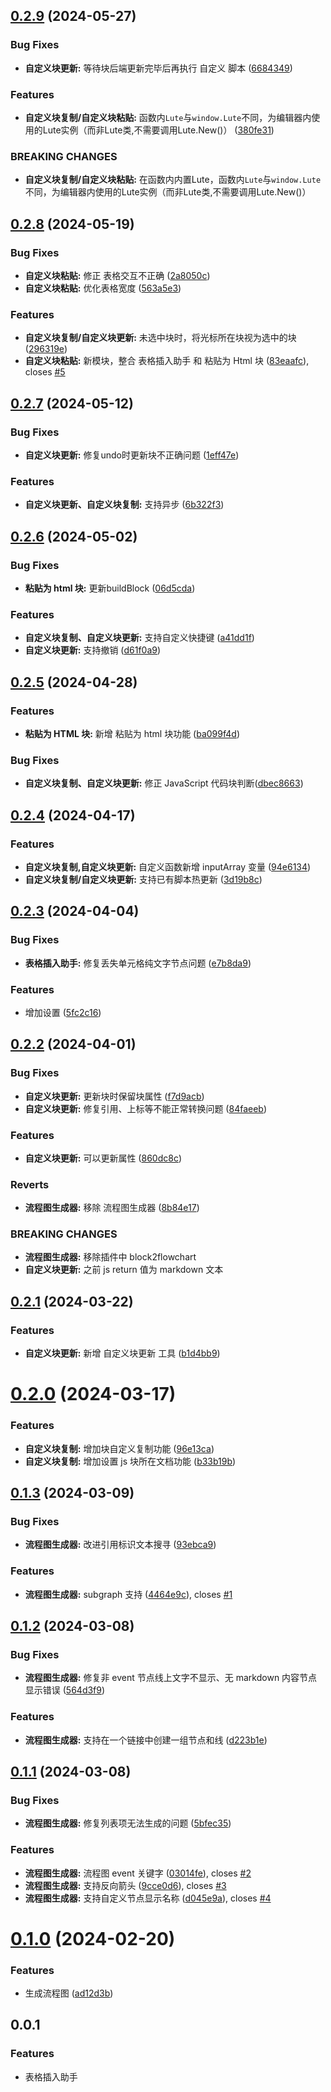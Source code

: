 ## [0.2.9](https://github.com/etchnight/siyuan-plugin-table-importer/compare/v0.2.8...v0.2.9) (2024-05-27)


### Bug Fixes

* **自定义块更新:** 等待块后端更新完毕后再执行 自定义 脚本 ([6684349](https://github.com/etchnight/siyuan-plugin-table-importer/commit/6684349e6dd24e36c3dca3094f51b3afbddb3300))


### Features

* **自定义块复制/自定义块粘贴:** 函数内`Lute`与`window.Lute`不同，为编辑器内使用的Lute实例（而非Lute类,不需要调用Lute.New()） ([380fe31](https://github.com/etchnight/siyuan-plugin-table-importer/commit/380fe31b63e557fbe8ccf3bbff0fca124b8feb22))


### BREAKING CHANGES

* **自定义块复制/自定义块粘贴:** 在函数内内置Lute，函数内`Lute`与`window.Lute`不同，为编辑器内使用的Lute实例（而非Lute类,不需要调用Lute.New()）



## [0.2.8](https://github.com/etchnight/siyuan-plugin-table-importer/compare/v0.2.7...v0.2.8) (2024-05-19)


### Bug Fixes

* **自定义块粘贴:** 修正 表格交互不正确 ([2a8050c](https://github.com/etchnight/siyuan-plugin-table-importer/commit/2a8050cdea7df8e5e79d6d095b87523854b080fc))
* **自定义块粘贴:** 优化表格宽度 ([563a5e3](https://github.com/etchnight/siyuan-plugin-table-importer/commit/563a5e399696fd1b47e14fada354ee6eca05780f))


### Features

* **自定义块复制/自定义块更新:** 未选中块时，将光标所在块视为选中的块 ([296319e](https://github.com/etchnight/siyuan-plugin-table-importer/commit/296319e6affa480b2e9efd62cd5b77a31351fbfe))
* **自定义块粘贴:** 新模块，整合 表格插入助手 和 粘贴为 Html 块 ([83eaafc](https://github.com/etchnight/siyuan-plugin-table-importer/commit/83eaafcd465ab384bb36c204c4d7d5dbf7785fb2)), closes [#5](https://github.com/etchnight/siyuan-plugin-table-importer/issues/5)



## [0.2.7](https://github.com/etchnight/siyuan-plugin-table-importer/compare/v0.2.6...v0.2.7) (2024-05-12)


### Bug Fixes

* **自定义块更新:** 修复undo时更新块不正确问题 ([1eff47e](https://github.com/etchnight/siyuan-plugin-table-importer/commit/1eff47e32588a9ae342e9d4e70f9807a8db0df9e))


### Features

* **自定义块更新、自定义块复制:** 支持异步 ([6b322f3](https://github.com/etchnight/siyuan-plugin-table-importer/commit/6b322f30dbe0450ae26cb698c03dff9a5e06862c))



## [0.2.6](https://github.com/etchnight/siyuan-plugin-table-importer/compare/v0.2.5...v0.2.6) (2024-05-02)


### Bug Fixes

* **粘贴为 html 块:** 更新buildBlock ([06d5cda](https://github.com/etchnight/siyuan-plugin-table-importer/commit/06d5cda6963546efddd61d35e650690ded67c940))


### Features

* **自定义块复制、自定义块更新:** 支持自定义快捷键 ([a41dd1f](https://github.com/etchnight/siyuan-plugin-table-importer/commit/a41dd1f62029b471ce6da8a1bf53fa9f9cda2b18))
* **自定义块更新:** 支持撤销 ([d61f0a9](https://github.com/etchnight/siyuan-plugin-table-importer/commit/d61f0a9191d047a8ea2d58fb0b7b44100d01132e))



## [0.2.5](https://github.com/etchnight/siyuan-plugin-table-importer/compare/v0.2.4...v0.2.5) (2024-04-28)

### Features

- **粘贴为 HTML 块:** 新增 粘贴为 html 块功能 ([ba099f4d](https://github.com/etchnight/siyuan-plugin-table-importer/commit/ba099f4dd06d43164d443a5f3646813432b26d7c))

### Bug Fixes

- **自定义块复制、自定义块更新:** 修正 JavaScript 代码块判断([dbec8663](https://github.com/etchnight/siyuan-plugin-table-importer/commit/dbec8663ea3a8343b5ccefae114d176ec235b37a))

## [0.2.4](https://github.com/etchnight/siyuan-plugin-table-importer/compare/v0.2.3...v0.2.4) (2024-04-17)

### Features

- **自定义块复制,自定义块更新:** 自定义函数新增 inputArray 变量 ([94e6134](https://github.com/etchnight/siyuan-plugin-table-importer/commit/94e6134ac028f7fea1eaf109adde2a83cfbd4ccd))
- **自定义块复制/自定义块更新:** 支持已有脚本热更新 ([3d19b8c](https://github.com/etchnight/siyuan-plugin-table-importer/commit/3d19b8cf8990e9148cbc4772da78627475be3c98))

## [0.2.3](https://github.com/etchnight/siyuan-plugin-table-importer/compare/v0.2.2...v0.2.3) (2024-04-04)

### Bug Fixes

- **表格插入助手:** 修复丢失单元格纯文字节点问题 ([e7b8da9](https://github.com/etchnight/siyuan-plugin-table-importer/commit/e7b8da9ef3f91b0b99161a306af48259128691ba))

### Features

- 增加设置 ([5fc2c16](https://github.com/etchnight/siyuan-plugin-table-importer/commit/5fc2c163e92216e513af0bd5064f4a482cdd5eb4))

## [0.2.2](https://github.com/etchnight/siyuan-plugin-table-importer/compare/v0.2.1...v0.2.2) (2024-04-01)

### Bug Fixes

- **自定义块更新:** 更新块时保留块属性 ([f7d9acb](https://github.com/etchnight/siyuan-plugin-table-importer/commit/f7d9acb4011d91ba0bd7a9e4ed8d4071b2d82675))
- **自定义块更新:** 修复引用、上标等不能正常转换问题 ([84faeeb](https://github.com/etchnight/siyuan-plugin-table-importer/commit/84faeeb9586217316e2e8d05b41597751ec1aa27))

### Features

- **自定义块更新:** 可以更新属性 ([860dc8c](https://github.com/etchnight/siyuan-plugin-table-importer/commit/860dc8c502b4b46521ecd97ed6f11fed05163b35))

### Reverts

- **流程图生成器:** 移除 流程图生成器 ([8b84e17](https://github.com/etchnight/siyuan-plugin-table-importer/commit/8b84e170ab7d246be60324a78c241fb0e2fadfea))

### BREAKING CHANGES

- **流程图生成器:** 移除插件中 block2flowchart
- **自定义块更新:** 之前 js return 值为 markdown 文本

## [0.2.1](https://github.com/etchnight/siyuan-plugin-table-importer/compare/v0.2.0...v0.2.1) (2024-03-22)

### Features

- **自定义块更新:** 新增 自定义块更新 工具 ([b1d4bb9](https://github.com/etchnight/siyuan-plugin-table-importer/commit/b1d4bb9f6f6963b4a0057146f20635d9dabd0a0c))

# [0.2.0](https://github.com/etchnight/siyuan-plugin-table-importer/compare/v0.1.3...v0.2.0) (2024-03-17)

### Features

- **自定义块复制:** 增加块自定义复制功能 ([96e13ca](https://github.com/etchnight/siyuan-plugin-table-importer/commit/96e13ca959954cba5c46db062a4126f414e420be))
- **自定义块复制:** 增加设置 js 块所在文档功能 ([b33b19b](https://github.com/etchnight/siyuan-plugin-table-importer/commit/b33b19babeeef6ac1241733569c8b009f2afed94))

## [0.1.3](https://github.com/etchnight/siyuan-plugin-table-importer/compare/v0.1.2...v0.1.3) (2024-03-09)

### Bug Fixes

- **流程图生成器:** 改进引用标识文本搜寻 ([93ebca9](https://github.com/etchnight/siyuan-plugin-table-importer/commit/93ebca908fe891a972342397993fc3f17bbb296c))

### Features

- **流程图生成器:** subgraph 支持 ([4464e9c](https://github.com/etchnight/siyuan-plugin-table-importer/commit/4464e9cc0c066b3739527f7493fde0b87b6e8c3d)), closes [#1](https://github.com/etchnight/siyuan-plugin-table-importer/issues/1)

## [0.1.2](https://github.com/etchnight/siyuan-plugin-table-importer/compare/v0.1.1...v0.1.2) (2024-03-08)

### Bug Fixes

- **流程图生成器:** 修复非 event 节点线上文字不显示、无 markdown 内容节点显示错误 ([564d3f9](https://github.com/etchnight/siyuan-plugin-table-importer/commit/564d3f987ba01a236965c48cff95985c5058b5ec))

### Features

- **流程图生成器:** 支持在一个链接中创建一组节点和线 ([d223b1e](https://github.com/etchnight/siyuan-plugin-table-importer/commit/d223b1e3ad2a6a1e181ce766e0eed9094dcd91f4))

## [0.1.1](https://github.com/etchnight/siyuan-plugin-table-importer/compare/v0.1.0...v0.1.1) (2024-03-08)

### Bug Fixes

- **流程图生成器:** 修复列表项无法生成的问题 ([5bfec35](https://github.com/etchnight/siyuan-plugin-table-importer/commit/5bfec35cfedf2ec7fb8cb8d6707d069449839ade))

### Features

- **流程图生成器:** 流程图 event 关键字 ([03014fe](https://github.com/etchnight/siyuan-plugin-table-importer/commit/03014fe0a27185069b14dd2d3fc3052beda12280)), closes [#2](https://github.com/etchnight/siyuan-plugin-table-importer/issues/2)
- **流程图生成器:** 支持反向箭头 ([9cce0d6](https://github.com/etchnight/siyuan-plugin-table-importer/commit/9cce0d650147d0033ca1a04eabb842d8ce820ff5)), closes [#3](https://github.com/etchnight/siyuan-plugin-table-importer/issues/1)
- **流程图生成器:** 支持自定义节点显示名称 ([d045e9a](https://github.com/etchnight/siyuan-plugin-table-importer/commit/d045e9a711fe8664a19f2815d2916eff050e3e53)), closes [#4](https://github.com/etchnight/siyuan-plugin-table-importer/issues/4)

# [0.1.0](https://github.com/etchnight/siyuan-plugin-table-importer/compare/v0.0.1...v0.1.0) (2024-02-20)

### Features

- 生成流程图 ([ad12d3b](https://github.com/etchnight/siyuan-plugin-table-importer/commit/ad12d3bc5a7e1bdbbceef5cdc99da7955d1c2e20))

## 0.0.1

### Features

- 表格插入助手
